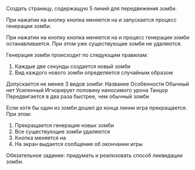 ﻿Создать страницу, содержащую 5 линий для передвижения зомби.

При нажатии на кнопку <Start> кнопка меняется на <Pause> и запускается процесс генерации зомби.
 

При нажатии на кнопку <Pause> кнопка меняется на <Start> и процесс генерации зомби останавливается. При этом уже существующие зомби не удаляются.

Генерация зомби происходит по  следующим правилам:
1.	Каждые две секунды создается новый зомби
2.	Вид каждого нового зомби определяется случайным образом

Допускается не менее 3 видов зомби:
Название	Особенности
Обычный
	нет
Усиленный
	Игнорирует половину наносимого урона
Танцор
	Передвигается в два раза быстрее, чем обычный зомби


Если хотя бы один из зомби дошел до конца линии игра прекращается. При этом:
1.	Прекращается генерация новых зомби
2.	Все существующие зомби удаляются
3.	Кнопка <Pause> меняется на <Start>
4.	На экран выдается сообщение об окончании игры 


Обязательное задание: придумать и реализовать способ ликвидации зомби.


